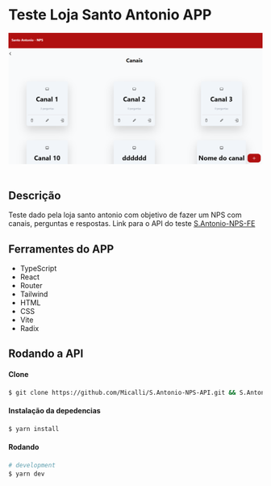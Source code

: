 # Teste Loja Santo Antonio APP

<div align="center">
  <img src="src/assets/background.png">
</div>

<br>

## Descrição
Teste dado pela loja santo antonio com objetivo de fazer um NPS com canais, perguntas e respostas.
Link para o API do teste [S.Antonio-NPS-FE](https://github.com/Micalli/S.Antonio-NPS-API)

 ## Ferramentes do APP
  - TypeScript
  - React
  - Router
  - Tailwind
  - HTML
  - CSS
  - Vite
  - Radix

## Rodando a API
#### Clone
```bash
$ git clone https://github.com/Micalli/S.Antonio-NPS-API.git && S.Antonio-NPS-FE
```

#### Instalação da depedencias

```bash
$ yarn install
```
#### Rodando

```bash
# development
$ yarn dev
```
